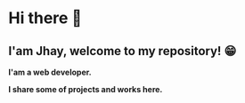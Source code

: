 # Hi there 👋

## I'am Jhay, welcome to my repository! 😁

**I'am a web developer.**

**I share some of projects and works here.**
